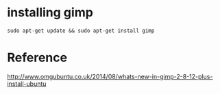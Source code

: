 # installing gimp 

```
sudo apt-get update && sudo apt-get install gimp
```

# Reference
http://www.omgubuntu.co.uk/2014/08/whats-new-in-gimp-2-8-12-plus-install-ubuntu
